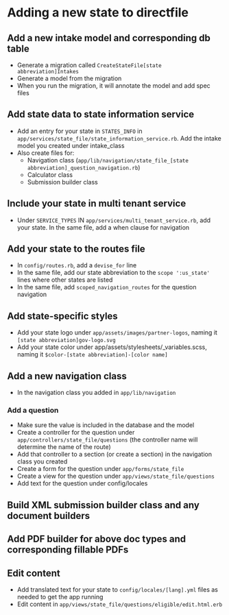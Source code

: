 # Adding a new state to directfile

## Add a new intake model and corresponding db table
- Generate a migration called `CreateStateFile[state abbreviation]Intakes`
- Generate a model from the migration
- When you run the migration, it will annotate the model and add spec files

## Add state data to state information service
- Add an entry for your state in `STATES_INFO` in `app/services/state_file/state_information_service.rb`. Add the intake model you created under intake_class
- Also create files for:
  - Navigation class (`app/lib/navigation/state_file_[state abbreviation]_question_navigation.rb`)
  - Calculator class
  - Submission builder class

## Include your state in multi tenant service
- Under `SERVICE_TYPES` IN `app/services/multi_tenant_service.rb`, add your state. In the same file, add a when clause for navigation

## Add your state to the routes file
- In `config/routes.rb`, add a `devise_for` line
- In the same file, add our state abbreviation to the `scope ':us_state'` lines where other states are listed
- In the same file, add `scoped_navigation_routes` for the question navigation

## Add state-specific styles
- Add your state logo under `app/assets/images/partner-logos`, naming it `[state abbreviation]gov-logo.svg`
- Add your state color under app/assets/stylesheets/_variables.scss, naming it `$color-[state abbreviation]-[color name]`

## Add a new navigation class
- In the navigation class you added in `app/lib/navigation`

### Add a question
- Make sure the value is included in the database and the model
- Create a controller for the question under `app/controllers/state_file/questions` (the controller name will determine the name of the route)
- Add that controller to a section (or create a section) in the navigation class you created
- Create a form for the question under `app/forms/state_file`
- Create a view for the question under `app/views/state_file/questions`
- Add text for the question under config/locales

## Build XML submission builder class and any document builders

## Add PDF builder for above doc types and corresponding fillable PDFs

## Edit content
- Add translated text for your state to `config/locales/[lang].yml` files as needed to get the app running
- Edit content in `app/views/state_file/questions/eligible/edit.html.erb`